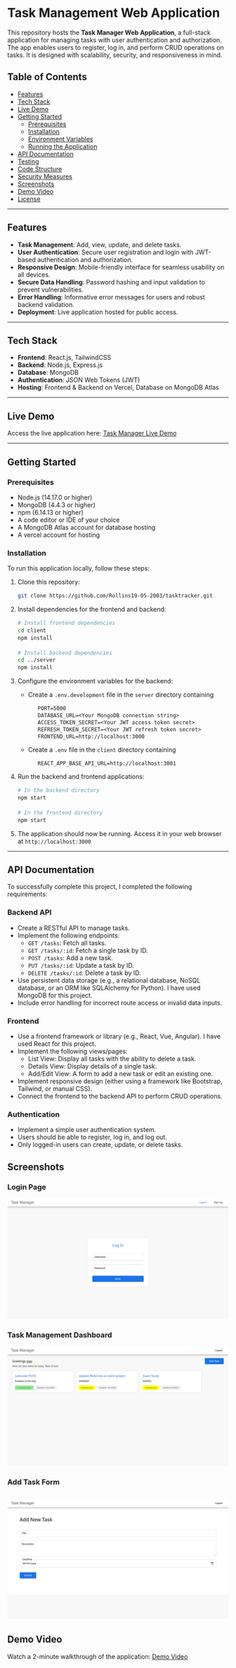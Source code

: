 # Task Management Web Application

This repository hosts the **Task Manager Web Application**, a full-stack application for managing tasks with user authentication and authorization. The app enables users to register, log in, and perform CRUD operations on tasks. It is designed with scalability, security, and responsiveness in mind.

## Table of Contents
- [Features](#features)
- [Tech Stack](#tech-stack)
- [Live Demo](#live-demo)
- [Getting Started](#getting-started)
  - [Prerequisites](#prerequisites)
  - [Installation](#installation)
  - [Environment Variables](#environment-variables)
  - [Running the Application](#running-the-application)
- [API Documentation](#api-documentation)
- [Testing](#testing)
- [Code Structure](#code-structure)
- [Security Measures](#security-measures)
- [Screenshots](#screenshots)
- [Demo Video](#demo-video)
- [License](#license)

---

## Features

- **Task Management**: Add, view, update, and delete tasks.
- **User Authentication**: Secure user registration and login with JWT-based authentication and authorization.
- **Responsive Design**: Mobile-friendly interface for seamless usability on all devices.
- **Secure Data Handling**: Password hashing and input validation to prevent vulnerabilities.
- **Error Handling**: Informative error messages for users and robust backend validation.
- **Deployment**: Live application hosted for public access.

---

## Tech Stack

- **Frontend**: React.js, TailwindCSS
- **Backend**: Node.js, Express.js
- **Database**: MongoDB
- **Authentication**: JSON Web Tokens (JWT)
- **Hosting**: Frontend & Backend on Vercel, Database on MongoDB Atlas

---
## Live Demo

Access the live application here: [Task Manager Live Demo](https://tasktracker-blush.vercel.app/)

---

## Getting Started

### Prerequisites
- Node.js (14.17.0 or higher)
- MongoDB (4.4.3 or higher)
- npm (6.14.13 or higher)
- A code editor or IDE of your choice
- A MongoDB Atlas account for database hosting
- A vercel account for hosting

### Installation
To run this application locally, follow these steps:

1. Clone this repository:

   ```bash
   git clone https://github.com/Rollins19-05-2003/tasktracker.git
   ```

2. Install dependencies for the frontend and backend:

   ```bash
   # Install frontend dependencies
   cd client
   npm install 

   # Install backend dependencies
   cd ../server
   npm install
   ```

4. Configure the environment variables for the backend:
   - Create a `.env.development` file in the `server` directory containing
     ```
        PORT=5000
        DATABASE_URL=<Your MongoDB connection string>
        ACCESS_TOKEN_SECRET=<Your JWT access token secret>
        REFRESH_TOKEN_SECRET=<Your JWT refresh token secret>
        FRONTEND_URL=http://localhost:3000
     ```
   - Create a `.env` file in the `client` directory containing
     ```
        REACT_APP_BASE_API_URL=http://localhost:3001
     ```

5. Run the backend and frontend applications:

   ```bash
   # In the backend directory
   npm start 

   # In the frontend directory
   npm start 
   ```

7. The application should now be running. Access it in your web browser at `http://localhost:3000`

---
## API Documentation

To successfully complete this project, I completed the following requirements:

### Backend API

- Create a RESTful API to manage tasks.
- Implement the following endpoints:
  - `GET /tasks`: Fetch all tasks.
  - `GET /tasks/:id`: Fetch a single task by ID.
  - `POST /tasks`: Add a new task.
  - `PUT /tasks/:id`: Update a task by ID.
  - `DELETE /tasks/:id`: Delete a task by ID.
- Use persistent data storage (e.g., a relational database, NoSQL database, or an ORM like SQLAlchemy for Python). I have used MongoDB for this project.
- Include error handling for incorrect route access or invalid data inputs.

### Frontend

- Use a frontend framework or library (e.g., React, Vue, Angular). I have used React for this project.
- Implement the following views/pages:
  - List View: Display all tasks with the ability to delete a task.
  - Details View: Display details of a single task.
  - Add/Edit View: A form to add a new task or edit an existing one.
- Implement responsive design (either using a framework like Bootstrap, Tailwind, or manual CSS).
- Connect the frontend to the backend API to perform CRUD operations.

### Authentication

- Implement a simple user authentication system.
- Users should be able to register, log in, and log out.
- Only logged-in users can create, update, or delete tasks.

## Screenshots
### Login Page
![Login Screenshot](./assets/login.jpg "Screenshot of the Login Page")

### Task Management Dashboard
![Dashboard Screenshot](./assets/dashboard.jpg "Screenshot of the Dashboard Page")

### Add Task Form
![Add Task Screenshot](./assets/task-form.jpg "Screenshot of the Add Task Form")
---

## Demo Video
Watch a 2-minute walkthrough of the application: [Demo Video](https://www.awesomescreenshot.com/video/35439248?key=98822e935a55a25b5bc44d622ae86d08)